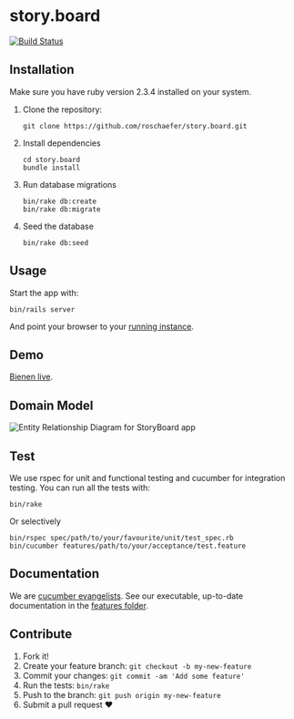 # story.board
[![Build Status](https://travis-ci.org/tillprochaska/honeypot.svg?branch=master)](https://travis-ci.org/tillprochaska/honeypot)

## Installation

Make sure you have ruby version 2.3.4 installed on your system.

1. Clone the repository:
    ```
    git clone https://github.com/roschaefer/story.board.git
    ```

2. Install dependencies
    ```
    cd story.board
    bundle install
    ```

3. Run database migrations
    ```
    bin/rake db:create
    bin/rake db:migrate
    ```

4. Seed the database
    ```
    bin/rake db:seed
    ```

## Usage

Start the app with:
  ```
  bin/rails server
  ```

And point your browser to your [running instance](http://localhost:3000/).

## Demo
[Bienen live](https://bienenle.uber.space/).

## Domain Model

![Entity Relationship Diagram for StoryBoard app](erd.png)

## Test

We use rspec for unit and functional testing and cucumber for integration testing. You can run all the tests with:

  ```
  bin/rake
  ```

Or selectively
  ```
  bin/rspec spec/path/to/your/favourite/unit/test_spec.rb
  bin/cucumber features/path/to/your/acceptance/test.feature
  ```
## Documentation

We are [cucumber evangelists](https://cucumber.io/). See our executable, up-to-date documentation in the [features folder](/features).

## Contribute

1. Fork it!
2. Create your feature branch: `git checkout -b my-new-feature`
3. Commit your changes: `git commit -am 'Add some feature'`
4. Run the tests: `bin/rake`
5. Push to the branch: `git push origin my-new-feature`
6. Submit a pull request :heart:





